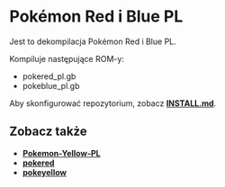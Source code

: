 # Pokémon Red i Blue PL

Jest to dekompilacja Pokémon Red i Blue PL.

Kompiluje następujące ROM-y:

- pokered_pl.gb
- pokeblue_pl.gb

Aby skonfigurować repozytorium, zobacz [**INSTALL.md**](INSTALL.md).


## Zobacz także

- [**Pokemon-Yellow-PL**][pokeyellow-pl]
- [**pokered**][pret-red]
- [**pokeyellow**][pret-yellow]

[pokeyellow-pl]: https://github.com/VoxarPL/Pokemon-Yellow-PL
[pret-red]: https://github.com/pret/pokered
[pret-yellow]: https://github.com/pret/pokeyellow
